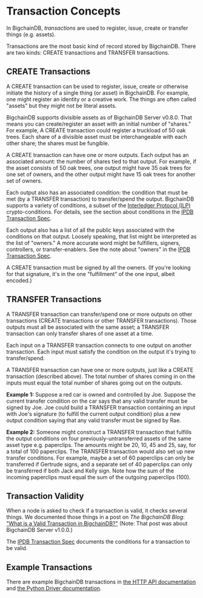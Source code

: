 # Transaction Concepts

In BigchainDB, _transactions_ are used to register, issue, create or transfer
things (e.g. assets).

Transactions are the most basic kind of record stored by BigchainDB. There are
two kinds: CREATE transactions and TRANSFER transactions.

## CREATE Transactions

A CREATE transaction can be used to register, issue, create or otherwise
initiate the history of a single thing (or asset) in BigchainDB. For example,
one might register an identity or a creative work. The things are often called
"assets" but they might not be literal assets.

BigchainDB supports divisible assets as of BigchainDB Server v0.8.0.
That means you can create/register an asset with an initial number of "shares."
For example, A CREATE transaction could register a truckload of 50 oak trees.
Each share of a divisible asset must be interchangeable with each other share;
the shares must be fungible.

A CREATE transaction can have one or more outputs.
Each output has an associated amount: the number of shares tied to that output.
For example, if the asset consists of 50 oak trees,
one output might have 35 oak trees for one set of owners,
and the other output might have 15 oak trees for another set of owners.

Each output also has an associated condition: the condition that must be met
(by a TRANSFER transaction) to transfer/spend the output.
BigchainDB supports a variety of conditions,
a subset of the [Interledger Protocol (ILP)](https://interledger.org/)
crypto-conditions. For details, see
the section about conditions in the [IPDB Transaction Spec](https://github.com/ipdb/ipdb-tx-spec).

Each output also has a list of all the public keys associated
with the conditions on that output.
Loosely speaking, that list might be interpreted as the list of "owners."
A more accurate word might be fulfillers, signers, controllers,
or transfer-enablers.
See the note about "owners" in the [IPDB Transaction Spec](https://github.com/ipdb/ipdb-tx-spec).

A CREATE transaction must be signed by all the owners.
(If you're looking for that signature,
it's in the one "fulfillment" of the one input, albeit encoded.)

## TRANSFER Transactions

A TRANSFER transaction can transfer/spend one or more outputs
on other transactions (CREATE transactions or other TRANSFER transactions).
Those outputs must all be associated with the same asset;
a TRANSFER transaction can only transfer shares of one asset at a time.

Each input on a TRANSFER transaction connects to one output
on another transaction.
Each input must satisfy the condition on the output it's trying
to transfer/spend.

A TRANSFER transaction can have one or more outputs,
just like a CREATE transaction (described above).
The total number of shares coming in on the inputs must equal
the total number of shares going out on the outputs.

**Example 1:** Suppose a red car is owned and controlled by Joe.
Suppose the current transfer condition on the car says
that any valid transfer must be signed by Joe.
Joe could build a TRANSFER transaction containing
an input with Joe's signature (to fulfill the current output condition)
plus a new output condition saying that any valid transfer
must be signed by Rae.

**Example 2:** Someone might construct a TRANSFER transaction
that fulfills the output conditions on four
previously-untransferred assets of the same asset type
e.g. paperclips. The amounts might be 20, 10, 45 and 25, say,
for a total of 100 paperclips.
The TRANSFER transaction would also set up new transfer conditions.
For example, maybe a set of 60 paperclips can only be transferred
if Gertrude signs, and a separate set of 40 paperclips can only be
transferred if both Jack and Kelly sign.
Note how the sum of the incoming paperclips must equal the sum
of the outgoing paperclips (100).

## Transaction Validity

When a node is asked to check if a transaction is valid, it checks several
things. We documented those things in a post on *The BigchainDB Blog*:
["What is a Valid Transaction in BigchainDB?"](https://blog.bigchaindb.com/what-is-a-valid-transaction-in-bigchaindb-9a1a075a9598)
(Note: That post was about BigchainDB Server v1.0.0.)

The [IPDB Transaction Spec](https://github.com/ipdb/ipdb-tx-spec) documents the conditions for a transaction to be valid.

## Example Transactions

There are example BigchainDB transactions in
[the HTTP API documentation](https://docs.bigchaindb.com/projects/server/en/latest/http-client-server-api.html)
and
[the Python Driver documentation](https://docs.bigchaindb.com/projects/py-driver/en/latest/usage.html).
